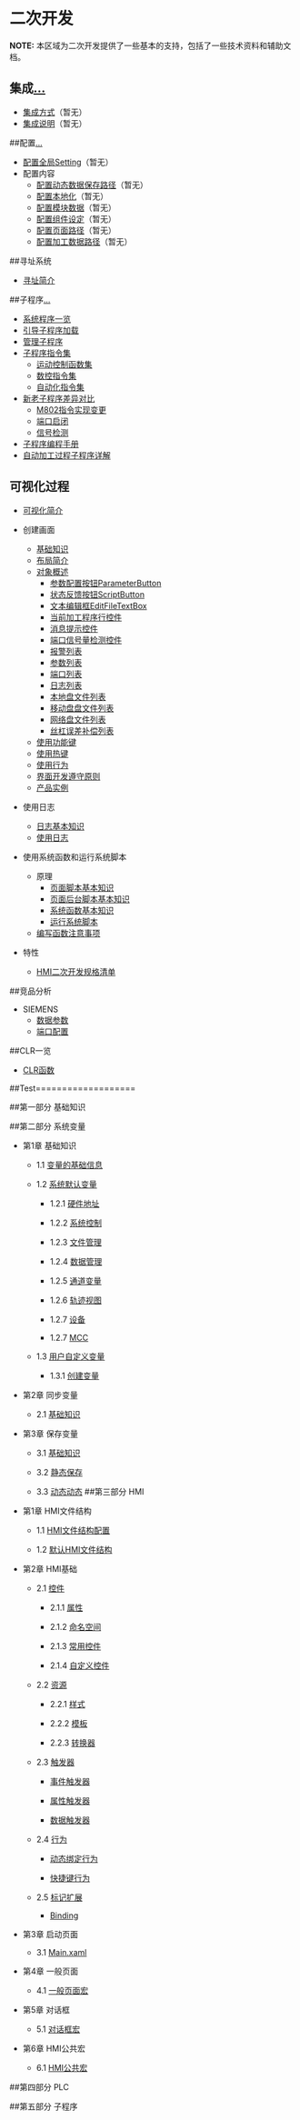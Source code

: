﻿# 二次开发

**NOTE:** 本区域为二次开发提供了一些基本的支持，包括了一些技术资料和辅助文档。

## 集成[...](docs/集成.md "集成")
* [集成方式]()（暂无）
* [集成说明]()（暂无）
    
##配置[...](docs/二次开发-配置.md)
* [配置全局Setting](docs/二次开发/配置/全局配置Setting.md)（暂无）
* 配置内容
	* [配置动态数据保存路径]()（暂无）
	* [配置本地化]()（暂无）
	* [配置模块数据]()（暂无）
	* [配置组件设定]()（暂无）
	* [配置页面路径]()（暂无）
	* [配置加工数据路径]()（暂无）

##寻址系统
* [寻址简介](docs/二次开发/寻址简介.md)

##子程序[...](docs/二次开发-子程序.md)
* [系统程序一览](docs/二次开发/MacroProgram/系统程序一览.md)
* [引导子程序加载](docs/二次开发/MacroProgram/如何加载子程序.md)
* [管理子程序](docs/二次开发/MacroProgram/子程序管理方法及理论.md)
* [子程序指令集]()
	* [运动控制函数集](docs/二次开发/MacroProgram/运动控制函数集.md)
	* [数控指令集](docs/二次开发/MacroProgram/数控指令集.md)
	* [自动化指令集](docs/二次开发/MacroProgram/自动化指令集.md)
* [新老子程序差异对比]()
	* [M802指令实现变更](docs/二次开发/MacroProgram/M802指令实现变更.md)
	* [端口启闭](docs/二次开发/MacroProgram/端口启闭.md)
	* [信号检测](docs/二次开发/MacroProgram/信号检测.md)	
* [子程序编程手册](docs/二次开发/MacroProgram/子程序编程手册.md)	
* [自动加工过程子程序详解](docs/二次开发/MacroProgram/自动加工过程子程序详解.md)

## 可视化过程
* [可视化简介](docs/二次开发/HMI/创建画面/HMI简介.md)
* 创建画面
	* [基础知识](docs/二次开发/HMI/创建画面/画面基础知识.md)
	* [布局简介](docs/二次开发/HMI/创建画面/布局简介.md)
	* [对象概述](docs/二次开发/HMI/创建画面/对象概述.md)
		* [参数配置按钮ParameterButton](docs/二次开发/HMI/创建画面/参数配置按钮ParameterButton.md)
		* [状态反馈按钮ScriptButton](docs/二次开发/HMI/创建画面/状态反馈按钮ScriptButton.md)
		* [文本编辑框EditFileTextBox](docs/二次开发/HMI/创建画面/文本编辑框EditFileTextBox.md)
		* [当前加工程序行控件](docs/二次开发/HMI/创建画面/当前加工程序行控件.md)
		* [消息提示控件](docs/二次开发/HMI/创建画面/消息提示控件.md)
		* [端口信号量检测控件](docs/二次开发/HMI/创建画面/端口信号量检测控件.md)
		* [报警列表](docs/二次开发/HMI/创建画面/报警列表.md)
		* [参数列表](docs/二次开发/HMI/创建画面/参数列表.md)
		* [端口列表](docs/二次开发/HMI/创建画面/端口列表.md)
		* [日志列表](docs/二次开发/HMI/创建画面/日志列表.md)
		* [本地盘文件列表](docs/二次开发/HMI/创建画面/本地盘文件列表.md)
		* [移动盘盘文件列表](docs/二次开发/HMI/创建画面/移动盘盘文件列表.md)
		* [网络盘文件列表](docs/二次开发/HMI/创建画面/网络盘文件列表.md)
		* [丝杠误差补偿列表](docs/二次开发/HMI/创建画面/丝杠误差补偿列表.md)
	* [使用功能键](docs/二次开发/HMI/创建画面/使用功能键.md)
	* [使用热键](docs/二次开发/HMI/创建画面/使用热键.md)
	* [使用行为](docs/二次开发/HMI/创建画面/使用行为.md)
	* [界面开发遵守原则](docs/二次开发/HMI/创建画面/界面开发遵守原则.md)
	* [产品实例](docs/二次开发/HMI/创建画面/产品实例.md)
	
* 使用日志
	* [日志基本知识](docs/二次开发/HMI/使用日志/日志基本知识.md)
	* [使用日志](docs/二次开发/HMI/使用日志/使用日志.md)

* 使用系统函数和运行系统脚本
	* 原理
		* [页面脚本基本知识](docs/二次开发/HMI/使用系统函数和运行系统脚本/界面脚本基本知识.md)
		* [页面后台脚本基本知识](docs/二次开发/HMI/使用系统函数和运行系统脚本/界面后台脚本基本知识.md)
		* [系统函数基本知识](docs/二次开发/HMI/使用系统函数和运行系统脚本/系统函数基本知识.md)
		* [运行系统脚本](docs/二次开发/HMI/使用系统函数和运行系统脚本/运行系统脚本.md)
	* [编写函数注意事项](docs/二次开发/HMI/使用系统函数和运行系统脚本/编写函数注意事项.md)

* 特性
	* [HMI二次开发规格清单](docs/二次开发/HMI/特性/HMI二次开发规格清单.md)

##竞品分析
* SIEMENS
	* [数据参数](docs/二次开发/Analysis/数据参数.md "数据参数")
	* [端口配置](docs/二次开发/Analysis/端口配置.md "端口配置")

##CLR一览

* [CLR函数](docs/二次开发/CLR函数.md "CLR函数")


##Test===================

##第一部分 基础知识

##第二部分 系统变量
* 第1章 基础知识
	* 1.1 [变量的基础信息](docs/二次开发/系统变量/说明书/变量的基础信息.md "变量的基础信息")
	
	* 1.2 [系统默认变量](docs/二次开发/系统变量/说明书/系统默认变量.md "系统默认变量")
		
		* 1.2.1 [硬件地址](docs/二次开发/系统变量/说明书/硬件地址.md "硬件地址")
			
		* 1.2.2 [系统控制](docs/二次开发/系统变量/说明书/系统控制.md "系统控制")
		
		* 1.2.3 [文件管理](docs/二次开发/系统变量/说明书/文件管理.md "文件管理")
			
		* 1.2.4 [数据管理](docs/二次开发/系统变量/说明书/数据管理.md "数据管理")
			
		* 1.2.5 [通道变量](docs/二次开发/系统变量/说明书/通道变量.md "通道变量")
		
		* 1.2.6 [轨迹视图](docs/二次开发/系统变量/说明书/轨迹视图.md "轨迹视图")

		* 1.2.7 [设备](docs/二次开发/系统变量/说明书/设备.md "设备")

		* 1.2.7 [MCC](docs/二次开发/系统变量/说明书/MCC.md "MCC")
			
	* 1.3 [用户自定义变量](docs/二次开发/HMI/说明书/用户自定义变量.md "用户自定义变量")
		* 1.3.1 [创建变量](docs/二次开发/HMI/说明书/创建变量.md "创建变量")

* 第2章 同步变量
	* 2.1 [基础知识](docs/二次开发/HMI/说明书/同步变量基础知识.md "同步变量基础知识")
	
* 第3章 保存变量
	* 3.1 [基础知识](docs/二次开发/HMI/说明书/保存变量基础知识.md "保存变量基础知识")
		
	* 3.2 [静态保存](docs/二次开发/HMI/说明书/静态保存.md "静态保存")
		
	* 3.3 [动态动态](docs/二次开发/HMI/说明书/动态动态.md "动态动态")
##第三部分 HMI
* 第1章 HMI文件结构
	
	* 1.1 [HMI文件结构配置](docs/二次开发/HMI/说明书/HMI文件结构配置.md "HMI文件结构配置")

	* 1.2 [默认HMI文件结构](docs/二次开发/HMI/说明书/默认HMI文件结构.md)

* 第2章 HMI基础

	* 2.1 [控件](docs/二次开发/HMI/说明书/控件.md)
		
		* 2.1.1 [属性](docs/二次开发/HMI/说明书/属性.md)

		* 2.1.2 [命名空间](docs/二次开发/HMI/说明书/命名空间.md)

		* 2.1.3 [常用控件](docs/二次开发/HMI/说明书/常用控件.md)

		* 2.1.4 [自定义控件](docs/二次开发/HMI/说明书/自定义控件.md)

	* 2.2 [资源](docs/二次开发/HMI/说明书/资源.md)

		* 2.2.1 [样式](docs/二次开发/HMI/说明书/样式.md)
		 
		* 2.2.2	[模板](docs/二次开发/HMI/说明书/模板.md)

		* 2.2.3 [转换器](docs/二次开发/HMI/说明书/转换器.md)

	* 2.3 [触发器](docs/二次开发/HMI/说明书/触发器.md)
		
		* [事件触发器](docs/二次开发/HMI/说明书/事件触发器.md)

		* [属性触发器](docs/二次开发/HMI/说明书/属性触发器.md)

		* [数据触发器](docs/二次开发/HMI/说明书/数据触发器.md)
		
	* 2.4 [行为](docs/二次开发/HMI/说明书/行为.md)

		* [动态绑定行为](docs/二次开发/HMI/说明书/动态绑定行为.md)

		* [快捷键行为](docs/二次开发/HMI/说明书/快捷键行为.md)

	* 2.5 [标记扩展](docs/二次开发/HMI/说明书/标记扩展.md)

		* [Binding](docs/二次开发/HMI/说明书/Binding.md)

* 第3章 启动页面

	* 3.1 [Main.xaml](docs/二次开发/HMI/说明书/Main.xaml.md)

* 第4章 一般页面 

	* 4.1 [一般页面宏](docs/二次开发/HMI/说明书/一般页面宏.md)

* 第5章 对话框

	* 5.1 [对话框宏](docs/二次开发/HMI/说明书/对话框宏.md)

* 第6章 HMI公共宏

	* 6.1 [HMI公共宏](docs/二次开发/HMI/说明书/HMI公共宏.md)	
	
##第四部分 PLC

##第五部分 子程序